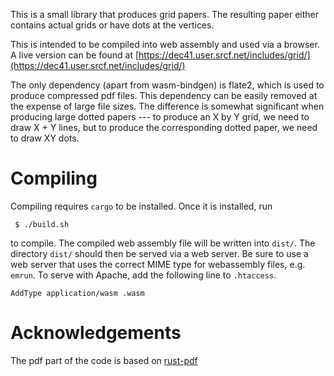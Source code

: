 This is a small library that produces grid papers. The resulting paper either
contains actual grids or have dots at the vertices.

This is intended to be compiled into web assembly and used via a browser. A
live version can be found at
[https://dec41.user.srcf.net/includes/grid/](https://dec41.user.srcf.net/includes/grid/)

The only dependency (apart from wasm-bindgen) is flate2, which is used to
produce compressed pdf files. This dependency can be easily removed at the
expense of large file sizes. The difference is somewhat significant when
producing large dotted papers --- to produce an X by Y grid,
we need to draw X + Y lines, but to produce the corresponding dotted paper, we
need to draw XY dots.

# Compiling
Compiling requires `cargo` to be installed. Once it is installed, run
```
 $ ./build.sh
```
to compile. The compiled web assembly file will be written into `dist/`. The
directory `dist/` should then be served via a web server. Be sure to use a web
server that uses the correct MIME type for webassembly files, e.g. `emrun`. To
serve with Apache, add the following line to `.htaccess`.
```
AddType application/wasm .wasm
```

# Acknowledgements
The pdf part of the code is based on [rust-pdf](https://github.com/kaj/rust-pdf)
